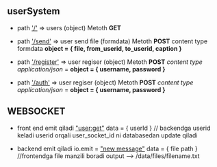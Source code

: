 ## userSystem

* path ['/'](https://github.com/Sarvarbek2003/userSystem/edit/main/README.md) => users (object) Metoth **GET**

* path ['/send'](https://github.com/Sarvarbek2003/userSystem/edit/main/README.md) => user send file (formdata) Metoth **POST** content type formdata **object = { file, from_userid, to_userid, caption }**

* path ['/register'](https://github.com/Sarvarbek2003/userSystem/edit/main/README.md) =>  user regiser (object) Metoth **POST** _content type application/json_ = **object = { username, password }**

* path ['/auth'](https://github.com/Sarvarbek2003/userSystem/edit/main/README.md) =>  user regiser (object) Metoth **POST** _content type application/json_ = **object = { username, password }**

## WEBSOCKET

* front end emit qiladi ["user:get"](https://github.com/Sarvarbek2003/userSystem/edit/main/README.md)  data = { userId } // backendga userid keladi userid orqali user_socket_id ni databasedan update qiladi 

* backend emit qiladi io.emit = ["new message"](https://github.com/Sarvarbek2003/userSystem/edit/main/README.md) data = { file path } //frontendga file manzili boradi output --> /data/files/filename.txt






